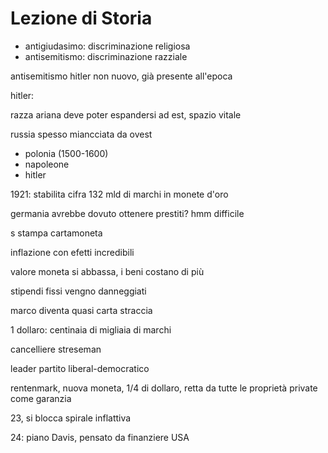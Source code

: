 # Lezione di Storia

* antigiudasimo: discriminazione religiosa
* antisemitismo: discriminazione razziale

antisemitismo hitler non nuovo, già presente all'epoca

hitler:

razza ariana deve poter espandersi ad est, spazio vitale


russia spesso miancciata da ovest
* polonia (1500-1600)
* napoleone
* hitler

1921: stabilita cifra 132 mld di marchi in monete d'oro

germania avrebbe dovuto ottenere prestiti? hmm difficile


s stampa cartamoneta

inflazione con efetti incredibili

valore moneta si abbassa, i beni costano di più 

stipendi fissi vengno danneggiati

marco diventa quasi carta straccia

1 dollaro: centinaia di migliaia di marchi


cancelliere streseman

leader partito liberal-democratico

rentenmark, nuova moneta, 1/4 di dollaro, retta da tutte le proprietà private come garanzia

23, si blocca spirale inflattiva


24: piano Davis, pensato da finanziere USA


<!--stackedit_data:
eyJoaXN0b3J5IjpbNDA4ODc0MTczXX0=
-->